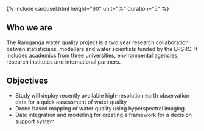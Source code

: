 
{% include carousel.html height="60" unit="%" duration="5" %}
  
## Who we are

The Ramganga water quality project is a two year research collaboration betwen statisticians, modellers and water scientists funded by the EPSRC.  It includes academics from three universities, environmental agencies, research institutes and international partners.  

## Objectives
 - Study will deploy recently available high-resolution earth observation data for a quick assessment of water quality  - Drone based mapping of water quality using hyperspectral imaging
 - Date integration and modelling for creating a framework for a decision support system
